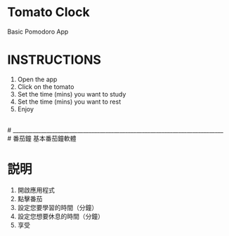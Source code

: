 # Tomato Clock
Basic Pomodoro App

# INSTRUCTIONS
1. Open the app
2. Click on the tomato
3. Set the time (mins) you want to study
4. Set the time (mins) you want to rest
5. Enjoy

   
<br>
# ___________________________________________________________________________
# 番茄鐘
基本番茄鐘軟體

# 説明
1. 開啟應用程式
2. 點擊番茄
3. 設定您要學習的時間（分鐘）
4. 設定您想要休息的時間（分鐘）
5. 享受
